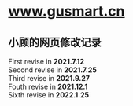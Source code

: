 # www.gusmart.cn
## 小顾的网页修改记录
First revise in **2021.7.12**   
Second revise in **2021.7.25**   
Third revise in **2021.9.27**   
Fouth revise in **2021.12.1**   
Sixth revise in **2022.1.25**   
